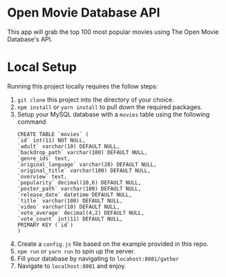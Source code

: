 # Open Movie Database API 
This app will grab the top 100 most popular movies using The Open Movie Database's API.

# Local Setup
Running this project locally requires the follow steps:

1. `git clone` this project into the directory of your choice.
2. `npm install` or `yarn install` to pull down the required packages.
3. Setup your MySQL database with a `movies` table using the following command
      ```
      CREATE TABLE `movies` (
      `id` int(11) NOT NULL,
      `adult` varchar(10) DEFAULT NULL,
      `backdrop_path` varchar(100) DEFAULT NULL,
      `genre_ids` text,
      `original_language` varchar(20) DEFAULT NULL,
      `original_title` varchar(100) DEFAULT NULL,
      `overview` text,
      `popularity` decimal(10,6) DEFAULT NULL,
      `poster_path` varchar(100) DEFAULT NULL,
      `release_date` datetime DEFAULT NULL,
      `title` varchar(100) DEFAULT NULL,
      `video` varchar(10) DEFAULT NULL,
      `vote_average` decimal(4,2) DEFAULT NULL,
      `vote_count` int(11) DEFAULT NULL,
      PRIMARY KEY (`id`)
      )
      ```
3. Create a `config.js` file based on the example provided in this repo.
4. `npm run` or `yarn run` to spin up the server.
5. Fill your database by navigating to `locahost:8081/gather`
6. Navigate to `localhost:8081` and enjoy.